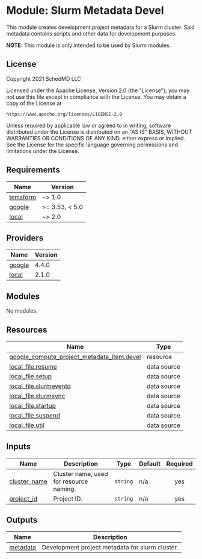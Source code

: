 # Module: Slurm Metadata Devel

This module creates development project metadata for a Slurm cluster. Said
metadata contains scripts and other data for development purposes.

**NOTE:** This module is only intended to be used by Slurm modules.

## License

<!-- BEGINNING OF PRE-COMMIT-TERRAFORM DOCS HOOK -->
Copyright 2021 SchedMD LLC

Licensed under the Apache License, Version 2.0 (the "License");
you may not use this file except in compliance with the License.
You may obtain a copy of the License at

    https://www.apache.org/licenses/LICENSE-2.0

Unless required by applicable law or agreed to in writing, software
distributed under the License is distributed on an "AS IS" BASIS,
WITHOUT WARRANTIES OR CONDITIONS OF ANY KIND, either express or implied.
See the License for the specific language governing permissions and
limitations under the License.

## Requirements

| Name | Version |
|------|---------|
| <a name="requirement_terraform"></a> [terraform](#requirement\_terraform) | ~> 1.0 |
| <a name="requirement_google"></a> [google](#requirement\_google) | >= 3.53, < 5.0 |
| <a name="requirement_local"></a> [local](#requirement\_local) | ~> 2.0 |

## Providers

| Name | Version |
|------|---------|
| <a name="provider_google"></a> [google](#provider\_google) | 4.4.0 |
| <a name="provider_local"></a> [local](#provider\_local) | 2.1.0 |

## Modules

No modules.

## Resources

| Name | Type |
|------|------|
| [google_compute_project_metadata_item.devel](https://registry.terraform.io/providers/hashicorp/google/latest/docs/resources/compute_project_metadata_item) | resource |
| [local_file.resume](https://registry.terraform.io/providers/hashicorp/local/latest/docs/data-sources/file) | data source |
| [local_file.setup](https://registry.terraform.io/providers/hashicorp/local/latest/docs/data-sources/file) | data source |
| [local_file.slurmeventd](https://registry.terraform.io/providers/hashicorp/local/latest/docs/data-sources/file) | data source |
| [local_file.slurmsync](https://registry.terraform.io/providers/hashicorp/local/latest/docs/data-sources/file) | data source |
| [local_file.startup](https://registry.terraform.io/providers/hashicorp/local/latest/docs/data-sources/file) | data source |
| [local_file.suspend](https://registry.terraform.io/providers/hashicorp/local/latest/docs/data-sources/file) | data source |
| [local_file.util](https://registry.terraform.io/providers/hashicorp/local/latest/docs/data-sources/file) | data source |

## Inputs

| Name | Description | Type | Default | Required |
|------|-------------|------|---------|:--------:|
| <a name="input_cluster_name"></a> [cluster\_name](#input\_cluster\_name) | Cluster name, used for resource naming. | `string` | n/a | yes |
| <a name="input_project_id"></a> [project\_id](#input\_project\_id) | Project ID. | `string` | n/a | yes |

## Outputs

| Name | Description |
|------|-------------|
| <a name="output_metadata"></a> [metadata](#output\_metadata) | Development project metadata for slurm cluster. |
<!-- END OF PRE-COMMIT-TERRAFORM DOCS HOOK -->
